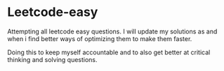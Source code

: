 # Leetcode-easy

Attempting all leetcode easy questions. 
I will update my solutions as and when i find better ways of optimizing them to make them faster.

Doing this to keep myself accountable and to also get better at critical thinking and solving questions.
